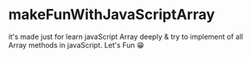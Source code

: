 # makeFunWithJavaScriptArray
it's made just for learn javaScript Array deeply & try to implement of all Array methods in javaScript.
Let's Fun 😁
